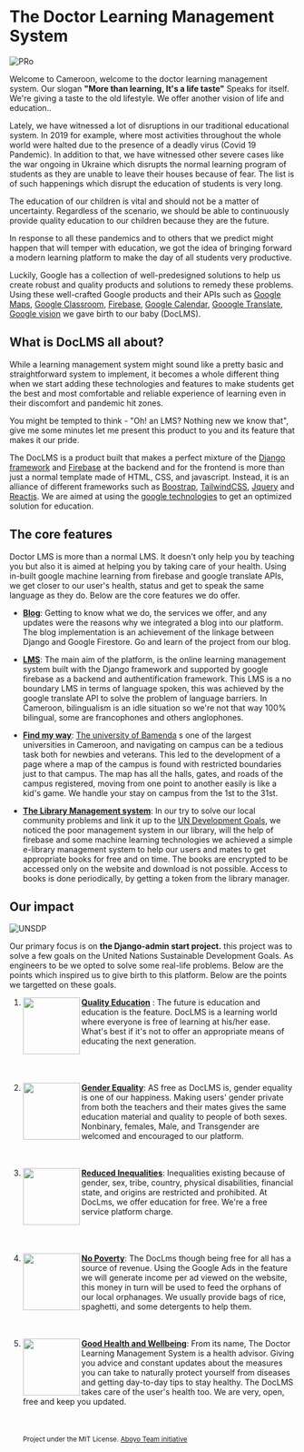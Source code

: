 # The Doctor Learning Management System
![PRo](https://user-images.githubusercontent.com/71908316/159811642-e097f7da-5e31-41e7-8900-9be264c7098e.png)


Welcome to Cameroon, welcome to the doctor learning management system. Our slogan **"More than learning,  It's a life taste"** Speaks for itself. We're giving a taste to the old lifestyle. We offer another vision of life and education.. 


Lately, we have witnessed a lot of disruptions in our traditional educational system. In 2019 for example, where most activities throughout the whole world were halted due to the presence of a deadly virus (Covid 19 Pandemic).
In addition to that, we have witnessed other severe cases like the war ongoing in Ukraine which disrupts the normal learning program of students as they are unable to leave their houses because of fear. The list is of such happenings which disrupt the education of students is very long.

The education of our children is vital and should not be a matter of uncertainty. Regardless of the scenario, we should be able to continuously provide quality education to our children because they are the future.

In response to all these pandemics and to others that we predict might happen that will temper with education, we got the idea of bringing forward a modern learning platform to make the day of all students very productive.

Luckily, Google has a collection of well-predesigned solutions to help us create robust and quality products and solutions to remedy these problems. Using these well-crafted Google products and their APIs such as [Google Maps](https://maps.google.com/), [Google Classroom](https://classroom.google.com/), [Firebase](https://firebase.google.com/), [Google Calendar](https://calendar.google.com/), [Gooogle Translate](http://translate.google.com/), [Google vision](http://vision.googleapis.com/) we gave birth to our baby (DocLMS). 

## What is DocLMS all about?
While a learning management system might sound like a pretty basic and straightforward system to implement, it becomes a whole different thing when we start adding these technologies and features to make students get the best and most comfortable and reliable experience of learning even in their discomfort and pandemic hit zones.

You might be tempted to think - "Oh! an LMS? Nothing new we know that", give me some minutes let me present this product to you and its feature that makes it our pride.

The DocLMS is a product built that makes a perfect mixture of the [Django framework](https://docs.djangoproject.com/) and [Firebase](https://firebase.google.com/) at the backend and for the frontend is more than just a normal template made of HTML, CSS, and javascript. Instead, it is an alliance of different frameworks such as [Boostrap](https://getbootstrap.com/), [TailwindCSS](https://tailwindcss.com/), [Jquery](https://jquery.com/) and [Reactjs](https://reactjs.org/). We are aimed at using the [google technologies](https://developers.google.com/products) to get an optimized solution for education.

## The core features
Doctor LMS is more than a normal LMS. It doesn't only help you by teaching you but also it is aimed at helping you by taking care of your health. Using in-built google machine learning from firebase and google translate APIs, we get closer to our user's health, status and get to speak the same language as they do. Below are the core features we do offer.

- **[Blog](https://doc-lms.herokuapp.com/blog)**: Getting to know what we do, the services we offer, and any updates were the reasons why we integrated a blog into our platform. The blog implementation is an achievement of the linkage between Django and Google Firestore. Go and learn of the project from our blog.

- **[LMS](https://doc-lms.herokuapp.com/)**: The main aim of the platform, is the online learning management system built with the Django framework and supported by google firebase as a backend and authentification framework. This LMS is a no boundary LMS in terms of language spoken, this was achieved by the google translate API to solve the problem of language barriers. In Cameroon, bilingualism is an idle situation so we're not that way 100% bilingual, some are francophones and others anglophones.
 
- **[Find my way](https://doc-lms.herokuapp.com/maps/index/)**: [The university of Bamenda](#) s one of the largest universities in Cameroon, and navigating on campus can be a tedious task both for newbies and veterans. This led to the development of a page where a map of the campus is found with restricted boundaries just to that campus. The map has all the halls, gates, and roads of the campus registered, moving from one point to another easily is like a kid's game. We handle your stay on campus from the 1st to the 31st.

- **[The Library Management system](https://doc-lms.herokuapp.com)**: In our try to solve our local community problems and link it up to the [UN Development Goals](https://sdgs.un.org/goals), we noticed the poor management system in our library, will the help of firebase and some machine learning technologies we achieved a simple e-library management system to help our users and mates to get appropriate books for free and on time. The books are encrypted to be accessed only on the website and download is not possible. Access to books is done periodically, by getting a token from the library manager.

## Our impact
![UNSDP](https://sdgaruba.com/pages/wp-content/uploads/2021/09/SDG-Website-Loop-2.gif)

Our primary focus is on **the Django-admin start project.** this project was to solve a few goals on the United Nations Sustainable Development Goals. As engineers to be we opted to solve some real-life problems. Below are the points which inspired us to give birth to this platform.
Below are the points we targetted on these goals.

1. **[Quality Education](https://sdg-tracker.org/quality-education)** : <img src="https://static.wixstatic.com/media/e55088_8510ee57b2cf47239bfe9bf9fe0f2643~mv2.gif" width="100px" height="100px" align="left">The future is education and education is the feature. DocLMS is a learning world where everyone is free of learning at his/her ease. What's best if it's not to offer an appropriate means of educating the next generation. <br><br><br><br>


2. **[Gender Equality](https://sdg-tracker.org/gender-equality)**: <img src="https://www.aperam.com/sites/default/files/images/E_GIF_05.gif" width="100px" height="100px" align="left">  AS free as DocLMS is, gender equality is one of our happiness. Making users' gender private from both the teachers and their mates gives the same education material and quality to people of both sexes. Nonbinary, females, Male, and Transgender are welcomed and encouraged to our platform.  <br><br><br>

3. **[Reduced Inequalities](https://sdg-tracker.org/inequality)**:<img src="https://www.un.org/sites/un2.un.org/files/field/image/e_gif_10.gif" width="100px" height="100px" align="left">
 Inequalities existing because of gender, sex, tribe, country, physical disabilities, financial state, and origins are restricted and prohibited. At DocLms, we offer education for free. We're a free service platform charge.<br><br><br><br>

4. **[No Poverty](https://sdg-tracker.org/no-poverty)**:<img src="https://bumbukucreatives.com/wp-content/uploads/2020/06/1-no-poverty.gif" width="100px" height="100px" align="left">
 The DocLms though being free for all has a source of revenue. Using the Google Ads in the feature we will generate income per ad viewed on the website, this money in turn will be used to feed the orphans of our local orphanages. We usually provide bags of rice, spaghetti, and some detergents to help them.  <br><br><br>

5. **[Good Health and Wellbeing](https://sdg-tracker.org/no-poverty)**:<img src="https://i0.wp.com/www.un.org/sustainabledevelopment/wp-content/uploads/2019/02/SDG-3.gif?ssl=1" width="100px" height="100px" align="left">
 From its name, The Doctor Learning Management System is a health advisor. Giving you advice and constant updates about the measures you can take to naturally protect yourself from diseases and getting day-to-day tips to stay healthy. The DocLMS takes care of the user's health too. We are very, open, free and keep you updated.<br><br><br><br>
<sub float="right" align="right">Project under the MIT License. [Aboyo Team initiative](https://github.com/SolutionChallenge2022)</sub>
